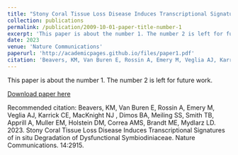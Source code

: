 ```yaml
---
title: "Stony Coral Tissue Loss Disease Induces Transcriptional Signatures of in situ Degradation of Dysfunctional Symbiodiniaceae"
collection: publications
permalink: /publication/2009-10-01-paper-title-number-1
excerpt: 'This paper is about the number 1. The number 2 is left for future work.'
date: 2023
venue: 'Nature Communications'
paperurl: 'http://academicpages.github.io/files/paper1.pdf'
citation: 'Beavers, KM, Van Buren E, Rossin A, Emery M, Veglia AJ, Karrick CE, MacKnight NJ , Dimos BA, Meiling SS, Smith TB, Apprill A, Muller EM, Holstein DM, Correa AMS, Brandt ME, Mydlarz LD. 2023. Stony Coral Tissue Loss Disease Induces Transcriptional Signatures of in situ Degradation of Dysfunctional Symbiodiniaceae. Nature Communications. 14:2915.'
---
```

This paper is about the number 1. The number 2 is left for future work.

[Download paper here](http://academicpages.github.io/files/paper1.pdf)

Recommended citation: Beavers, KM, Van Buren E, Rossin A, Emery M, Veglia AJ, Karrick CE, MacKnight NJ , Dimos BA, Meiling SS, Smith TB, Apprill A, Muller EM, Holstein DM, Correa AMS, Brandt ME, Mydlarz LD. 2023. Stony Coral Tissue Loss Disease Induces Transcriptional Signatures of in situ Degradation of Dysfunctional Symbiodiniaceae. Nature Communications. 14:2915.
